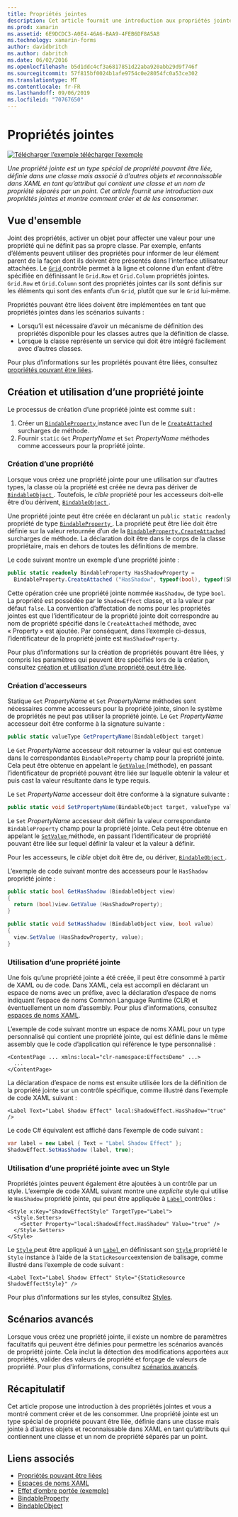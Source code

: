 ```yaml
---
title: Propriétés jointes
description: Cet article fournit une introduction aux propriétés jointes et montre comment créer et de les consommer.
ms.prod: xamarin
ms.assetid: 6E9DCDC3-A0E4-46A6-BAA9-4FEB6DF8A5A8
ms.technology: xamarin-forms
author: davidbritch
ms.author: dabritch
ms.date: 06/02/2016
ms.openlocfilehash: b5d1ddc4cf3a6817851d22aba920abb29d9f746f
ms.sourcegitcommit: 57f815bf0024b1afe9754c0e28054fc0a53ce302
ms.translationtype: MT
ms.contentlocale: fr-FR
ms.lasthandoff: 09/06/2019
ms.locfileid: "70767650"
---
```

# <a name="attached-properties"></a>Propriétés jointes

[![Télécharger l’exemple](~/media/shared/download.png) télécharger l’exemple](https://docs.microsoft.com/samples/xamarin/xamarin-forms-samples/effects-shadoweffect)

_Une propriété jointe est un type spécial de propriété pouvant être liée, définie dans une classe mais associé à d’autres objets et reconnaissable dans XAML en tant qu’attribut qui contient une classe et un nom de propriété séparés par un point. Cet article fournit une introduction aux propriétés jointes et montre comment créer et de les consommer._

## <a name="overview"></a>Vue d'ensemble

Joint des propriétés, activer un objet pour affecter une valeur pour une propriété qui ne définit pas sa propre classe. Par exemple, enfants d’éléments peuvent utiliser des propriétés pour informer de leur élément parent de la façon dont ils doivent être présentés dans l’interface utilisateur attachées. Le [ `Grid` ](xref:Xamarin.Forms.Grid) contrôle permet à la ligne et colonne d’un enfant d’être spécifiée en définissant le `Grid.Row` et `Grid.Column` propriétés jointes. `Grid.Row` et `Grid.Column` sont des propriétés jointes car ils sont définis sur les éléments qui sont des enfants d’un `Grid`, plutôt que sur le `Grid` lui-même.

Propriétés pouvant être liées doivent être implémentées en tant que propriétés jointes dans les scénarios suivants :

- Lorsqu’il est nécessaire d’avoir un mécanisme de définition des propriétés disponible pour les classes autres que la définition de classe.
- Lorsque la classe représente un service qui doit être intégré facilement avec d’autres classes.

Pour plus d’informations sur les propriétés pouvant être liées, consultez [propriétés pouvant être liées](~/xamarin-forms/xaml/bindable-properties.md).

## <a name="creating-and-consuming-an-attached-property"></a>Création et utilisation d’une propriété jointe

Le processus de création d’une propriété jointe est comme suit :

1. Créer un [ `BindableProperty` ](xref:Xamarin.Forms.BindableProperty) instance avec l’un de le [ `CreateAttached` ](xref:Xamarin.Forms.BindableProperty.CreateAttached*) surcharges de méthode.
1. Fournir `static` `Get` *PropertyName* et `Set` *PropertyName* méthodes comme accesseurs pour la propriété jointe.

### <a name="creating-a-property"></a>Création d’une propriété

Lorsque vous créez une propriété jointe pour une utilisation sur d’autres types, la classe où la propriété est créée ne devra pas dériver de [ `BindableObject` ](xref:Xamarin.Forms.BindableObject). Toutefois, le *cible* propriété pour les accesseurs doit-elle être d’ou dérivent, [ `BindableObject` ](xref:Xamarin.Forms.BindableObject).

Une propriété jointe peut être créée en déclarant un `public static readonly` propriété de type [ `BindableProperty` ](xref:Xamarin.Forms.BindableProperty). La propriété peut être liée doit être définie sur la valeur retournée d’un de la [ `BindableProperty.CreateAttached` ](xref:Xamarin.Forms.BindableProperty.CreateAttached(System.String,System.Type,System.Type,System.Object,Xamarin.Forms.BindingMode,Xamarin.Forms.BindableProperty.ValidateValueDelegate,Xamarin.Forms.BindableProperty.BindingPropertyChangedDelegate,Xamarin.Forms.BindableProperty.BindingPropertyChangingDelegate,Xamarin.Forms.BindableProperty.CoerceValueDelegate,Xamarin.Forms.BindableProperty.CreateDefaultValueDelegate)) surcharges de méthode. La déclaration doit être dans le corps de la classe propriétaire, mais en dehors de toutes les définitions de membre.

Le code suivant montre un exemple d’une propriété jointe :

```csharp
public static readonly BindableProperty HasShadowProperty =
  BindableProperty.CreateAttached ("HasShadow", typeof(bool), typeof(ShadowEffect), false);
```

Cette opération crée une propriété jointe nommée `HasShadow`, de type `bool`. La propriété est possédée par le `ShadowEffect` classe, et a la valeur par défaut `false`. La convention d’affectation de noms pour les propriétés jointes est que l’identificateur de la propriété jointe doit correspondre au nom de propriété spécifié dans le `CreateAttached` méthode, avec « Property » est ajoutée. Par conséquent, dans l’exemple ci-dessus, l’identificateur de la propriété jointe est `HasShadowProperty`.

Pour plus d’informations sur la création de propriétés pouvant être liées, y compris les paramètres qui peuvent être spécifiés lors de la création, consultez [création et utilisation d’une propriété peut être liée](~/xamarin-forms/xaml/bindable-properties.md#consuming-bindable-property).

### <a name="creating-accessors"></a>Création d’accesseurs

Statique `Get` *PropertyName* et `Set` *PropertyName* méthodes sont nécessaires comme accesseurs pour la propriété jointe, sinon le système de propriétés ne peut pas utiliser la propriété jointe. Le `Get` *PropertyName* accesseur doit être conforme à la signature suivante :

```csharp
public static valueType GetPropertyName(BindableObject target)
```

Le `Get` *PropertyName* accesseur doit retourner la valeur qui est contenue dans le correspondantes `BindableProperty` champ pour la propriété jointe. Cela peut être obtenue en appelant le [ `GetValue` ](xref:Xamarin.Forms.BindableObject.GetValue(Xamarin.Forms.BindableProperty)) (méthode), en passant l’identificateur de propriété pouvant être liée sur laquelle obtenir la valeur et puis cast la valeur résultante dans le type requis.

Le `Set` *PropertyName* accesseur doit être conforme à la signature suivante :

```csharp
public static void SetPropertyName(BindableObject target, valueType value)
```

Le `Set` *PropertyName* accesseur doit définir la valeur correspondante `BindableProperty` champ pour la propriété jointe. Cela peut être obtenue en appelant le [ `SetValue` ](xref:Xamarin.Forms.BindableObject.SetValue(Xamarin.Forms.BindableProperty,System.Object)) méthode, en passant l’identificateur de propriété pouvant être liée sur lequel définir la valeur et la valeur à définir.

Pour les accesseurs, le *cible* objet doit être de, ou dériver, [ `BindableObject` ](xref:Xamarin.Forms.BindableObject).

L’exemple de code suivant montre des accesseurs pour le `HasShadow` propriété jointe :

```csharp
public static bool GetHasShadow (BindableObject view)
{
  return (bool)view.GetValue (HasShadowProperty);
}

public static void SetHasShadow (BindableObject view, bool value)
{
  view.SetValue (HasShadowProperty, value);
}
```

### <a name="consuming-an-attached-property"></a>Utilisation d’une propriété jointe

Une fois qu’une propriété jointe a été créée, il peut être consommé à partir de XAML ou de code. Dans XAML, cela est accompli en déclarant un espace de noms avec un préfixe, avec la déclaration d’espace de noms indiquant l’espace de noms Common Language Runtime (CLR) et éventuellement un nom d’assembly. Pour plus d’informations, consultez [espaces de noms XAML](~/xamarin-forms/xaml/namespaces.md).

L’exemple de code suivant montre un espace de noms XAML pour un type personnalisé qui contient une propriété jointe, qui est définie dans le même assembly que le code d’application qui référence le type personnalisé :

```xaml
<ContentPage ... xmlns:local="clr-namespace:EffectsDemo" ...>
  ...
</ContentPage>
```

La déclaration d’espace de noms est ensuite utilisée lors de la définition de la propriété jointe sur un contrôle spécifique, comme illustré dans l’exemple de code XAML suivant :

```xaml
<Label Text="Label Shadow Effect" local:ShadowEffect.HasShadow="true" />
```

Le code C# équivalent est affiché dans l’exemple de code suivant :

```csharp
var label = new Label { Text = "Label Shadow Effect" };
ShadowEffect.SetHasShadow (label, true);
```

### <a name="consuming-an-attached-property-with-a-style"></a>Utilisation d’une propriété jointe avec un Style

Propriétés jointes peuvent également être ajoutées à un contrôle par un style. L’exemple de code XAML suivant montre une *explicite* style qui utilise le `HasShadow` propriété jointe, qui peut être appliquée à [ `Label` ](xref:Xamarin.Forms.Label) contrôles :

```xaml
<Style x:Key="ShadowEffectStyle" TargetType="Label">
  <Style.Setters>
    <Setter Property="local:ShadowEffect.HasShadow" Value="true" />
  </Style.Setters>
</Style>
```

Le [ `Style` ](xref:Xamarin.Forms.Style) peut être appliqué à un [ `Label` ](xref:Xamarin.Forms.Label) en définissant son [ `Style` ](xref:Xamarin.Forms.NavigableElement.Style) propriété le `Style` instance à l’aide de la `StaticResource`extension de balisage, comme illustré dans l’exemple de code suivant :

```xaml
<Label Text="Label Shadow Effect" Style="{StaticResource ShadowEffectStyle}" />
```

Pour plus d’informations sur les styles, consultez [Styles](~/xamarin-forms/user-interface/styles/index.md).

## <a name="advanced-scenarios"></a>Scénarios avancés

Lorsque vous créez une propriété jointe, il existe un nombre de paramètres facultatifs qui peuvent être définies pour permettre les scénarios avancés de propriété jointe. Cela inclut la détection des modifications apportées aux propriétés, valider des valeurs de propriété et forçage de valeurs de propriété. Pour plus d’informations, consultez [scénarios avancés](~/xamarin-forms/xaml/bindable-properties.md#advanced).

## <a name="summary"></a>Récapitulatif

Cet article propose une introduction à des propriétés jointes et vous a montré comment créer et de les consommer. Une propriété jointe est un type spécial de propriété pouvant être liée, définie dans une classe mais jointe à d’autres objets et reconnaissable dans XAML en tant qu’attributs qui contiennent une classe et un nom de propriété séparés par un point.

## <a name="related-links"></a>Liens associés

- [Propriétés pouvant être liées](~/xamarin-forms/xaml/bindable-properties.md)
- [Espaces de noms XAML](~/xamarin-forms/xaml/namespaces.md)
- [Effet d’ombre portée (exemple)](https://docs.microsoft.com/samples/xamarin/xamarin-forms-samples/effects-shadoweffect)
- [BindableProperty](xref:Xamarin.Forms.BindableProperty)
- [BindableObject](xref:Xamarin.Forms.BindableObject)
